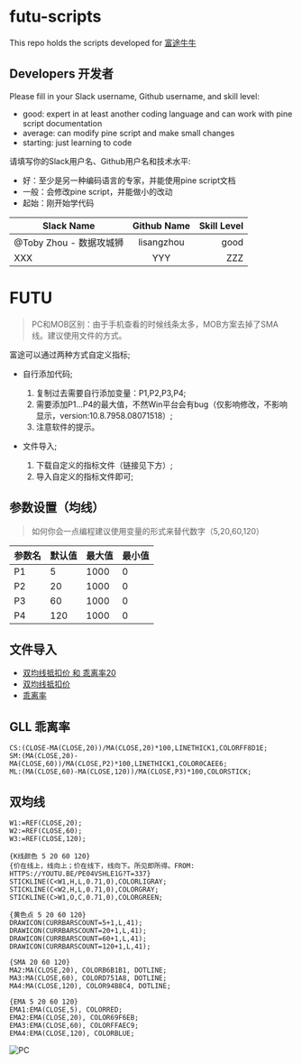 # futu-scripts
This repo holds the scripts developed for [富途牛牛](https://www.futunn.com)

## Developers 开发者
Please fill in your Slack username, Github username, and skill level:
- good: expert in at least another coding language and can work with pine script documentation
- average: can modify pine script and make small changes
- starting: just learning to code

请填写你的Slack用户名、Github用户名和技术水平:
- 好：至少是另一种编码语言的专家，并能使用pine script文档
- 一般：会修改pine script，并能做小的改动
- 起始：刚开始学代码

| Slack Name | Github Name | Skill Level |
|----------|:-------------:|------:|
| @Toby Zhou - 数据攻城狮 | lisangzhou  | good |
| XXX |    YYY   |   ZZZ |

# FUTU

>PC和MOB区别：由于手机查看的时候线条太多，MOB方案去掉了SMA线。建议使用文件的方式。

富途可以通过两种方式自定义指标;

- 自行添加代码;
   1. 复制过去需要自行添加变量：P1,P2,P3,P4;
   2. 需要添加P1...P4的最大值，不然Win平台会有bug（仅影响修改，不影响显示，version:10.8.7958.08071518）;
   3. 注意软件的提示。

- 文件导入;
   1. 下载自定义的指标文件（链接见下方）;
   2. 导入自定义的指标文件即可;

## 参数设置（均线）
> 如何你会一点编程建议使用变量的形式来替代数字（5,20,60,120）

| 参数名| 默认值 | 最大值 | 最小值 |
| --- | --- | --- | --- |
| P1 | 5 | 1000 | 0 |
| P2 | 20 | 1000 | 0 |
| P3 | 60 | 1000 | 0 |
| P4 | 120 | 1000 | 0 |

## 文件导入
- [双均线抵扣价 和 乖离率20](futu.zip)
- [双均线抵扣价](LC.ftindex)
- [乖离率](GL20.ftindex)


## GLL 乖离率
```text
CS:(CLOSE-MA(CLOSE,20))/MA(CLOSE,20)*100,LINETHICK1,COLORFF8D1E;
SM:(MA(CLOSE,20)-MA(CLOSE,60))/MA(CLOSE,P2)*100,LINETHICK1,COLOR0CAEE6;
ML:(MA(CLOSE,60)-MA(CLOSE,120))/MA(CLOSE,P3)*100,COLORSTICK;
```

## 双均线
```text
W1:=REF(CLOSE,20);
W2:=REF(CLOSE,60);
W3:=REF(CLOSE,120);

{K线颜色 5 20 60 120}
{价在线上，线向上；价在线下，线向下。所见即所得。FROM: HTTPS://YOUTU.BE/PE04VSHLE1G?T=337}
STICKLINE(C<W1,H,L,0.71,0),COLORLIGRAY;
STICKLINE(C<W2,H,L,0.71,0),COLORGRAY;
STICKLINE(C>W1,O,C,0.71,0),COLORGREEN;

{黄色点 5 20 60 120}
DRAWICON(CURRBARSCOUNT=5+1,L,41);
DRAWICON(CURRBARSCOUNT=20+1,L,41);
DRAWICON(CURRBARSCOUNT=60+1,L,41);
DRAWICON(CURRBARSCOUNT=120+1,L,41);

{SMA 20 60 120}
MA2:MA(CLOSE,20), COLORB6B1B1, DOTLINE;
MA3:MA(CLOSE,60), COLORD751A8, DOTLINE;
MA4:MA(CLOSE,120), COLOR94B8C4, DOTLINE;

{EMA 5 20 60 120}
EMA1:EMA(CLOSE,5), COLORRED;
EMA2:EMA(CLOSE,20), COLOR69F6EB;
EMA3:EMA(CLOSE,60), COLORFFAEC9;
EMA4:EMA(CLOSE,120), COLORBLUE;
```

![PC](PC.jpg)
